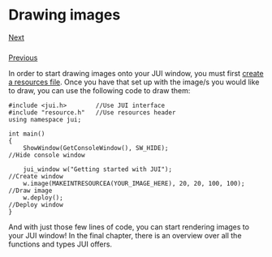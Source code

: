 # Drawing images

[Next](https://github.com/jptr218/jui/blob/main/man/extras.md)
###
[Previous](https://github.com/jptr218/jui/blob/main/man/input.md)

In order to start drawing images onto your JUI window, you must first [create a resources file](https://docs.microsoft.com/en-us/cpp/windows/how-to-create-a-resource-script-file?view=msvc-160). Once you have that set up with the image/s you would like to draw, you can use the following code to draw them:
```
#include <jui.h>        //Use JUI interface
#include "resource.h"   //Use resources header
using namespace jui;

int main()
{
    ShowWindow(GetConsoleWindow(), SW_HIDE);                         //Hide console window

    jui_window w("Getting started with JUI");                        //Create window
    w.image(MAKEINTRESOURCEA(YOUR_IMAGE_HERE), 20, 20, 100, 100);    //Draw image
    w.deploy();                                                      //Deploy window
}
```
And with just those few lines of code, you can start rendering images to your JUI window! In the final chapter, there is an overview over all the functions and types JUI offers.
